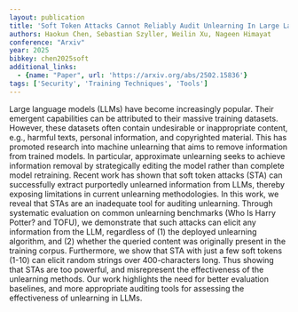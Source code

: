 ```yaml
---
layout: publication
title: 'Soft Token Attacks Cannot Reliably Audit Unlearning In Large Language Models'
authors: Haokun Chen, Sebastian Szyller, Weilin Xu, Nageen Himayat
conference: "Arxiv"
year: 2025
bibkey: chen2025soft
additional_links:
  - {name: "Paper", url: 'https://arxiv.org/abs/2502.15836'}
tags: ['Security', 'Training Techniques', 'Tools']
---
```

Large language models (LLMs) have become increasingly popular. Their emergent
capabilities can be attributed to their massive training datasets. However,
these datasets often contain undesirable or inappropriate content, e.g.,
harmful texts, personal information, and copyrighted material. This has
promoted research into machine unlearning that aims to remove information from
trained models. In particular, approximate unlearning seeks to achieve
information removal by strategically editing the model rather than complete
model retraining.
  Recent work has shown that soft token attacks (STA) can successfully extract
purportedly unlearned information from LLMs, thereby exposing limitations in
current unlearning methodologies. In this work, we reveal that STAs are an
inadequate tool for auditing unlearning. Through systematic evaluation on
common unlearning benchmarks (Who Is Harry Potter? and TOFU), we demonstrate
that such attacks can elicit any information from the LLM, regardless of (1)
the deployed unlearning algorithm, and (2) whether the queried content was
originally present in the training corpus. Furthermore, we show that STA with
just a few soft tokens (1-10) can elicit random strings over 400-characters
long. Thus showing that STAs are too powerful, and misrepresent the
effectiveness of the unlearning methods.
  Our work highlights the need for better evaluation baselines, and more
appropriate auditing tools for assessing the effectiveness of unlearning in
LLMs.
